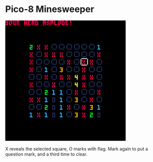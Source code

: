 # Pico-8 Minesweeper

![](screenshot.png)

X reveals the selected square, O marks with flag. Mark again to put a question
mark, and a third time to clear.
